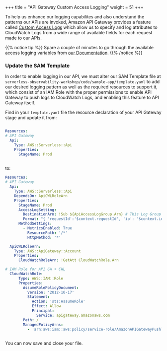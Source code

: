 +++
title = "API Gateway Custom Access Logging"
weight = 51
+++

To help us enhance our logging capabilites and also understand the patterns our APIs are invoked, Amazon API Gateway provides a feature called [Custom Access Logs](https://docs.aws.amazon.com/apigateway/latest/developerguide/set-up-logging.html) which allow us to specify and log attributes to CloudWatch Logs from a wide range of available fields for each request made to our APIs.

{{% notice tip %}}
Spare a couple of minutes to go through the available access logging variables from [our Documentation](https://docs.aws.amazon.com/apigateway/latest/developerguide/api-gateway-mapping-template-reference.html#context-variable-reference).
{{% /notice %}}

### Update the SAM Template

In order to enable logging in our API, we must alter our SAM Template file at `serverless-observability-workshop/code/sample-app/template.yaml` to add our desired logging pattern as well as the required resources to support it, which consist of an IAM Role with the proper permissions to enable API Gateway to push logs to CloudWatch Logs, and enabling this feature to API Gateway itself.

Find in your `template.yaml` file the resource declaration of your API Gateway stage and update it from:

```yaml

Resources:
# API Gateway
  Api:
    Type: AWS::Serverless::Api
    Properties:
      StageName: Prod
      
```

to:
 
```yaml
Resources:
# API Gateway
  Api:
    Type: AWS::Serverless::Api
    DependsOn: ApiCWLRoleArn
    Properties:
      StageName: Prod
      AccessLogSetting:
        DestinationArn: !Sub ${ApiAccessLogGroup.Arn} # This Log Group is already created within our SAM Template
        Format: "{ 'requestId':'$context.requestId', 'ip': '$context.identity.sourceIp', 'caller':'$context.identity.caller', 'user':'$context.identity.user','requestTime':'$context.requestTime', 'xrayTraceId':'$context.xrayTraceId', 'wafResponseCode':'$context.wafResponseCode', 'httpMethod':'$context.httpMethod','resourcePath':'$context.resourcePath', 'status':'$context.status','protocol':'$context.protocol', 'responseLength':'$context.responseLength' }"
      MethodSettings:
        - MetricsEnabled: True
          ResourcePath: '/*'
          HttpMethod: '*'

  ApiCWLRoleArn:
    Type: AWS::ApiGateway::Account
    Properties: 
      CloudWatchRoleArn: !GetAtt CloudWatchRole.Arn

# IAM Role for API GW + CWL
  CloudWatchRole:
      Type: AWS::IAM::Role
      Properties:
        AssumeRolePolicyDocument:
          Version: '2012-10-17'
          Statement:
            Action: 'sts:AssumeRole'
            Effect: Allow
            Principal:
              Service: apigateway.amazonaws.com
        Path: /
        ManagedPolicyArns:
          - 'arn:aws:iam::aws:policy/service-role/AmazonAPIGatewayPushToCloudWatchLogs'
      
```

You can now save and close your file. 
